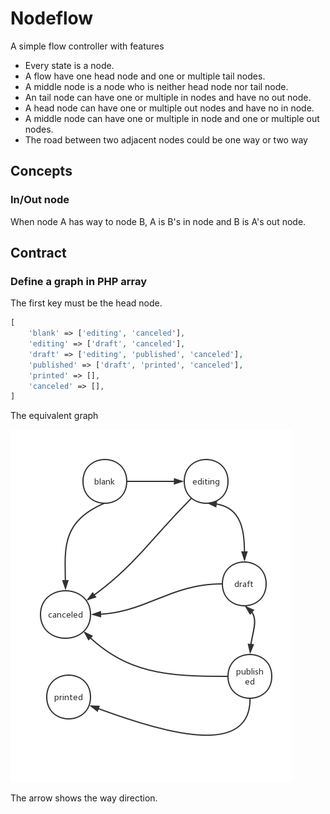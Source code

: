 # Nodeflow

A simple flow controller with features

* Every state is a node.
* A flow have one head node and one or multiple tail nodes.
* A middle node is a node who is neither head node nor tail node.
* An tail node can have one or multiple in nodes and have no out node.
* A head node can have one or multiple out nodes and have no in node.
* A middle node can have one or multiple in node and one or multiple out nodes.
* The road between two adjacent nodes could be one way or two way


## Concepts

### In/Out node

When node A has way to node B, A is B's in node and B is A's out node. 

## Contract

### Define a graph in PHP array

The first key must be the head node.

```PHP
[
    'blank' => ['editing', 'canceled'],
    'editing' => ['draft', 'canceled'],
    'draft' => ['editing', 'published', 'canceled'],
    'published' => ['draft', 'printed', 'canceled'],
    'printed' => [],
    'canceled' => [],
]
```

The equivalent graph 
 
![graph](https://github.com/limen/resources/blob/master/graph.png)

The arrow shows the way direction. 
